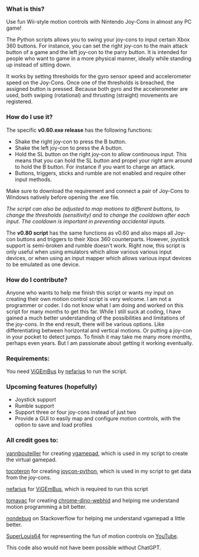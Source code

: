 ### What is this?
Use fun Wii-style motion controls with Nintendo Joy-Cons in almost any PC game!

The Python scripts allows you to swing your joy-cons to input certain Xbox 360 buttons. For instance, you can set the right joy-con to the main attack button of a game and the left joy-con to the parry button. It is intended for people who want to game in a more physical manner, ideally while standing up instead of sitting down.

It works by setting thresholds for the gyro sensor speed and accelerometer speed on the Joy-Cons. Once one of the thresholds is breached, the assigned button is pressed. Because both gyro and the accelerometer are used, both swiping (rotational) and thrusting (straight) movements are registered.

### How do I use it?

The specific **v0.60.exe release** has the following functions:
- Shake the right joy-con to press the B button.
- Shake the left joy-con to press the A button.
- Hold the SL button on the right joy-con to allow continuous input. This means that you can hold the SL button and propel your right arm around to hold the B button. For instance if you want to charge an attack.
- Buttons, triggers, sticks and rumble are not enabled and require other input methods.

Make sure to download the requirement and connect a pair of Joy-Cons to Windows natively before opening the .exe file.

_The script can also be adjusted to map motions to different buttons, to change the thresholds (sensitivity) and to change the cooldown after each input. The cooldown is important in preventing accidental inputs._

The **v0.80 script** has the same functions as v0.60 and also maps all Joy-con buttons and triggers to their Xbox 360 counterparts. However, joystick support is semi-broken and rumble doesn't work. Right now, this script is only useful when using emulators which allow various various input devices, or when using an input mapper which allows various input devices to be emulated as one device.

### How do I contribute?

Anyone who wants to help me finish this script or wants my input on creating their own motion control script is very welcome. I am not a programmer or coder. I do not know what I am doing and worked on this script for many months to get this far. While I still suck at coding, I have gained a much better understanding of the possibilities and limitations of the joy-cons. In the end result, there will be various options. Like differentiating between horizontal and vertical motions. Or putting a joy-con in your pocket to detect jumps. To finish it may take me many more months, perhaps even years. But I am passionate about getting it working eventually.

### Requirements:

You need [ViGEmBus](https://github.com/nefarius/ViGEmBus) by [nefarius](https://github.com/nefarius) to run the script.

### Upcoming features (hopefully)

- Joystick support
- Rumble support
- Support three or four joy-cons instead of just two
- Provide a GUI to easily map and configure motion controls, with the option to save and load profiles

### All credit goes to:

[yannbouteiller](https://github.com/yannbouteiller) for creating [vgamepad](https://github.com/yannbouteiller/vgamepad), which is used in my script to create the virtual gamepad.

[tocoteron](https://github.com/tocoteron) for creating [joycon-python](https://github.com/tocoteron/joycon-python), which is used in my script to get data from the joy-cons.

[nefarius](https://github.com/nefarius) for [ViGEmBus](https://github.com/nefarius/ViGEmBus), which is required to run this script

[tomayac](https://github.com/tomayac) for creating [chrome-dino-webhid](https://github.com/tomayac/chrome-dino-webhid) and helping me understand motion programming a bit better.

[nondebug](https://stackoverflow.com/users/6529658/nondebug) on Stackoverflow for helping me understand vgamepad a little better.

[SuperLouis64](https://www.youtube.com/@SuperLouis64) for representing the fun of motion controls on [YouTube](https://www.youtube.com/@SuperLouis64).

This code also would not have been possible without ChatGPT.

